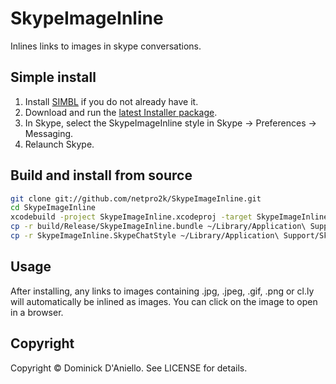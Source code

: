 # SkypeImageInline

Inlines links to images in skype conversations.

## Simple install

1. Install [SIMBL](http://www.culater.net/software/SIMBL/SIMBL.php) if you do not already have it.
2. Download and run the [latest Installer package](https://github.com/netpro2k/SkypeImageInline/raw/master/Installers/SkypeImageInline-1.1.pkg).
3. In Skype, select the SkypeImageInline style in Skype -> Preferences -> Messaging.
4. Relaunch Skype.

## Build and install from source

```bash
git clone git://github.com/netpro2k/SkypeImageInline.git
cd SkypeImageInline
xcodebuild -project SkypeImageInline.xcodeproj -target SkypeImageInline -configuration Release build
cp -r build/Release/SkypeImageInline.bundle ~/Library/Application\ Support/SIMBL/Plugins/
cp -r SkypeImageInline.SkypeChatStyle ~/Library/Application\ Support/Skype/ChatStyles/
```

## Usage

After installing, any links to images containing .jpg, .jpeg, .gif, .png or cl.ly will automatically be inlined as images. You can click on the image to open in a browser.

## Copyright

Copyright &copy; Dominick D'Aniello. See LICENSE for details.

